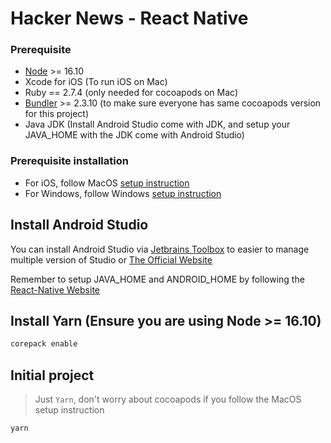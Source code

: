 # Hacker News - React Native

### Prerequisite

- [Node](https://nodejs.org/en/) >= 16.10
- Xcode for iOS (To run iOS on Mac)
- Ruby == 2.7.4 (only needed for cocoapods on Mac)
- [Bundler](https://bundler.io/) >= 2.3.10 (to make sure everyone has same cocoapods version for this project)
- Java JDK (Install Android Studio come with JDK, and setup your JAVA_HOME with the JDK come with Android Studio)

### Prerequisite installation

- For iOS, follow MacOS [setup instruction](./.docs/SETUP_MACOS.md)
- For Windows, follow Windows [setup instruction](./.docs/SETUP_WINDOWS.md)

## Install Android Studio

You can install Android Studio via [Jetbrains Toolbox](https://www.jetbrains.com/lp/toolbox/) to easier to manage multiple version of Studio or [The Official Website](https://developer.android.com/studio)

Remember to setup JAVA_HOME and ANDROID_HOME by following the [React-Native Website](https://reactnative.dev/docs/environment-setup)

## Install Yarn (Ensure you are using Node >= 16.10)

```sh
corepack enable
```

## Initial project

> Just `Yarn`, don't worry about cocoapods if you follow the MacOS setup instruction

```sh
yarn
```
